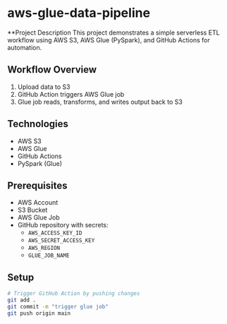 # aws-glue-data-pipeline

**Project Description
This project demonstrates a simple serverless ETL workflow using AWS S3, AWS Glue (PySpark), and GitHub Actions for automation.

## Workflow Overview

1. Upload data to S3
2. GitHub Action triggers AWS Glue job
3. Glue job reads, transforms, and writes output back to S3

## Technologies

- AWS S3
- AWS Glue
- GitHub Actions
- PySpark (Glue)

## Prerequisites

- AWS Account
- S3 Bucket
- AWS Glue Job
- GitHub repository with secrets:
  - `AWS_ACCESS_KEY_ID`
  - `AWS_SECRET_ACCESS_KEY`
  - `AWS_REGION`
  - `GLUE_JOB_NAME`

## Setup 

```bash
# Trigger GitHub Action by pushing changes
git add .
git commit -m "trigger glue job"
git push origin main

